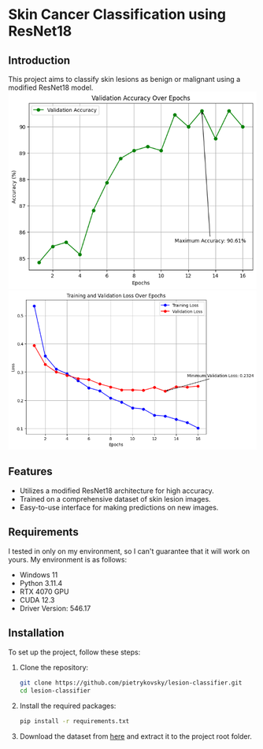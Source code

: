 # Skin Cancer Classification using ResNet18

## Introduction
This project aims to classify skin lesions as benign or malignant using a modified ResNet18 model.
![Accuracy plot](accuracy.png)
![Loss function plot](loss.png)

## Features
- Utilizes a modified ResNet18 architecture for high accuracy.
- Trained on a comprehensive dataset of skin lesion images.
- Easy-to-use interface for making predictions on new images.

## Requirements
I tested in only on my environment, so I can't guarantee that it will work on yours. My environment is as follows:
- Windows 11
- Python 3.11.4
- RTX 4070 GPU
- CUDA 12.3
- Driver Version: 546.17

## Installation

To set up the project, follow these steps:

1. Clone the repository:
   ```bash
   git clone https://github.com/pietrykovsky/lesion-classifier.git
   cd lesion-classifier

2. Install the required packages:
   ```bash
   pip install -r requirements.txt
   ```

3. Download the dataset from [here](https://www.kaggle.com/fanconic/skin-cancer-malignant-vs-benign) and extract it to the project root folder.
